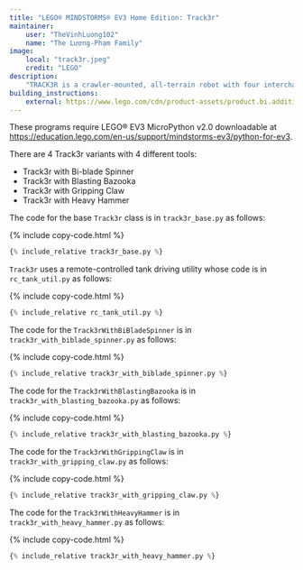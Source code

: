 ```yaml
---
title: "LEGO® MINDSTORMS® EV3 Home Edition: Track3r"
maintainer:
    user: "TheVinhLuong102"
    name: "The Lương-Phạm Family"
image:
    local: "track3r.jpeg"
    credit: "LEGO"
description:
    "TRACK3R is a crawler-mounted, all-terrain robot with four interchangeable tools. Start by building the body of the robot, then discover the possibilities of the four different TRACK3R tools: the bi-blade blender, the blasting bazooka, the gripping claw, and the hammer."
building_instructions:
    external: https://www.lego.com/cdn/product-assets/product.bi.additional.extra.pdf/31313_X_TRACK3R.pdf
---
```



These programs require LEGO® EV3 MicroPython v2.0 downloadable at https://education.lego.com/en-us/support/mindstorms-ev3/python-for-ev3.

There are 4 Track3r variants with 4 different tools:

- Track3r with Bi-blade Spinner
- Track3r with Blasting Bazooka
- Track3r with Gripping Claw
- Track3r with Heavy Hammer

The code for the base `Track3r` class is in `track3r_base.py` as follows:

{% include copy-code.html %}
```python
{% include_relative track3r_base.py %}
```

`Track3r` uses a remote-controlled tank driving utility whose code is in `rc_tank_util.py` as follows:

{% include copy-code.html %}
```python
{% include_relative rc_tank_util.py %}
```

The code for the `Track3rWithBiBladeSpinner` is in `track3r_with_biblade_spinner.py` as follows:

{% include copy-code.html %}
```python
{% include_relative track3r_with_biblade_spinner.py %}
```

The code for the `Track3rWithBlastingBazooka` is in `track3r_with_blasting_bazooka.py` as follows:

{% include copy-code.html %}
```python
{% include_relative track3r_with_blasting_bazooka.py %}
```

The code for the `Track3rWithGrippingClaw` is in `track3r_with_gripping_claw.py` as follows:

{% include copy-code.html %}
```python
{% include_relative track3r_with_gripping_claw.py %}
```

The code for the `Track3rWithHeavyHammer` is in `track3r_with_heavy_hammer.py` as follows:

{% include copy-code.html %}
```python
{% include_relative track3r_with_heavy_hammer.py %}
```
